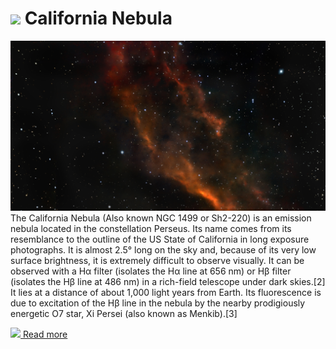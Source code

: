 # ![](/home/lcv/Dropbox/AstroPhotography//Imaging//Common/pyl-tiny.png) California Nebula
![IMG](../Imaging//HD/California_Nebula.jpg)
The California Nebula (Also known NGC 1499 or Sh2-220) is an emission nebula located in the constellation Perseus. Its name comes from its resemblance to the outline of the US State of California in long exposure photographs. It is almost 2.5° long on the sky and, because of its very low surface brightness, it is extremely difficult to observe visually. It can be observed with a Hα filter (isolates the Hα line at 656 nm) or Hβ filter (isolates the Hβ line at 486 nm) in a rich-field telescope under dark skies.[2] It lies at a distance of about 1,000 light years from Earth. Its fluorescence is due to excitation of the Hβ line in the nebula by the nearby prodigiously energetic O7 star, Xi Persei (also known as Menkib).[3]

[![](/home/lcv/Dropbox/AstroPhotography//Imaging//Common/Wikipedia.png) Read more](https://en.wikipedia.org/wiki/California_Nebula)
